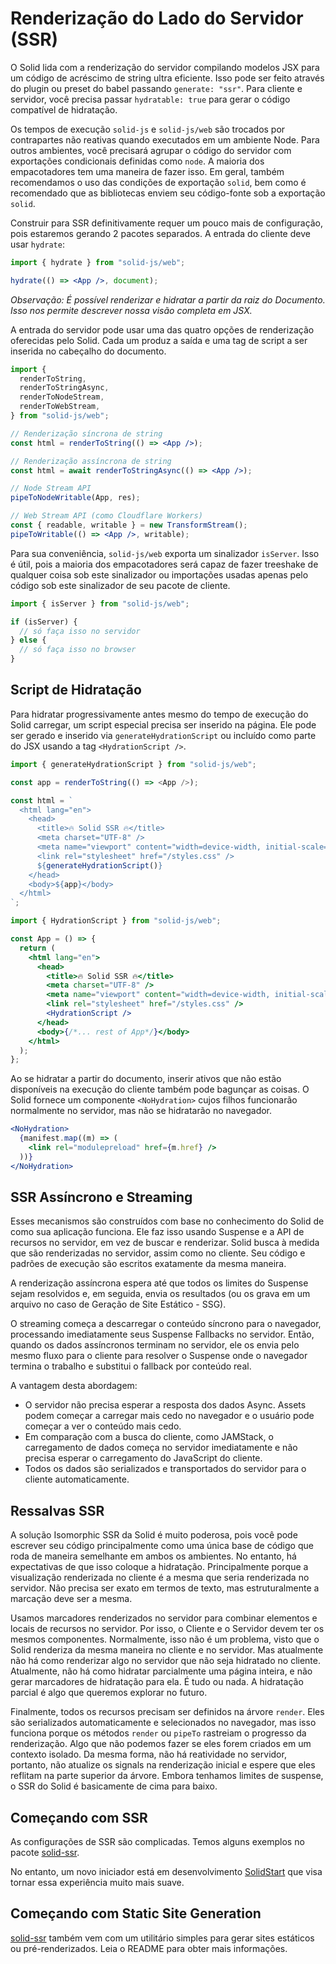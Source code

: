 # Renderização do Lado do Servidor (SSR)

O Solid lida com a renderização do servidor compilando modelos JSX para um código de acréscimo de string ultra eficiente. Isso pode ser feito através do plugin ou preset do babel passando `generate: "ssr"`. Para cliente e servidor, você precisa passar `hydratable: true` para gerar o código compatível de hidratação.

Os tempos de execução `solid-js` e `solid-js/web` são trocados por contrapartes não reativas quando executados em um ambiente Node. Para outros ambientes, você precisará agrupar o código do servidor com exportações condicionais definidas como `node`. A maioria dos empacotadores tem uma maneira de fazer isso. Em geral, também recomendamos o uso das condições de exportação `solid`, bem como é recomendado que as bibliotecas enviem seu código-fonte sob a exportação `solid`.

Construir para SSR definitivamente requer um pouco mais de configuração, pois estaremos gerando 2 pacotes separados. A entrada do cliente deve usar `hydrate`:

```jsx
import { hydrate } from "solid-js/web";

hydrate(() => <App />, document);
```

_Observação: É possível renderizar e hidratar a partir da raiz do Documento. Isso nos permite descrever nossa visão completa em JSX._

A entrada do servidor pode usar uma das quatro opções de renderização oferecidas pelo Solid. Cada um produz a saída e uma tag de script a ser inserida no cabeçalho do documento.

```jsx
import {
  renderToString,
  renderToStringAsync,
  renderToNodeStream,
  renderToWebStream,
} from "solid-js/web";

// Renderização síncrona de string
const html = renderToString(() => <App />);

// Renderização assíncrona de string
const html = await renderToStringAsync(() => <App />);

// Node Stream API
pipeToNodeWritable(App, res);

// Web Stream API (como Cloudflare Workers)
const { readable, writable } = new TransformStream();
pipeToWritable(() => <App />, writable);
```

Para sua conveniência, `solid-js/web` exporta um sinalizador `isServer`. Isso é útil, pois a maioria dos empacotadores será capaz de fazer treeshake de qualquer coisa sob este sinalizador ou importações usadas apenas pelo código sob este sinalizador de seu pacote de cliente.

```jsx
import { isServer } from "solid-js/web";

if (isServer) {
  // só faça isso no servidor
} else {
  // só faça isso no browser
}
```

## Script de Hidratação

Para hidratar progressivamente antes mesmo do tempo de execução do Solid carregar, um script especial precisa ser inserido na página. Ele pode ser gerado e inserido via `generateHydrationScript` ou incluído como parte do JSX usando a tag `<HydrationScript />`.

```js
import { generateHydrationScript } from "solid-js/web";

const app = renderToString(() => <App />);

const html = `
  <html lang="en">
    <head>
      <title>🔥 Solid SSR 🔥</title>
      <meta charset="UTF-8" />
      <meta name="viewport" content="width=device-width, initial-scale=1.0" />
      <link rel="stylesheet" href="/styles.css" />
      ${generateHydrationScript()}
    </head>
    <body>${app}</body>
  </html>
`;
```

```jsx
import { HydrationScript } from "solid-js/web";

const App = () => {
  return (
    <html lang="en">
      <head>
        <title>🔥 Solid SSR 🔥</title>
        <meta charset="UTF-8" />
        <meta name="viewport" content="width=device-width, initial-scale=1.0" />
        <link rel="stylesheet" href="/styles.css" />
        <HydrationScript />
      </head>
      <body>{/*... rest of App*/}</body>
    </html>
  );
};
```

Ao se hidratar a partir do documento, inserir ativos que não estão disponíveis na execução do cliente também pode bagunçar as coisas. O Solid fornece um componente `<NoHydration>` cujos filhos funcionarão normalmente no servidor, mas não se hidratarão no navegador.

```jsx
<NoHydration>
  {manifest.map((m) => (
    <link rel="modulepreload" href={m.href} />
  ))}
</NoHydration>
```

## SSR Assíncrono e Streaming

Esses mecanismos são construídos com base no conhecimento do Solid de como sua aplicação funciona. Ele faz isso usando Suspense e a API de recursos no servidor, em vez de buscar e renderizar. Solid busca à medida que são renderizadas no servidor, assim como no cliente. Seu código e padrões de execução são escritos exatamente da mesma maneira.

A renderização assíncrona espera até que todos os limites do Suspense sejam resolvidos e, em seguida, envia os resultados (ou os grava em um arquivo no caso de Geração de Site Estático - SSG).

O streaming começa a descarregar o conteúdo síncrono para o navegador, processando imediatamente seus Suspense Fallbacks no servidor. Então, quando os dados assíncronos terminam no servidor, ele os envia pelo mesmo fluxo para o cliente para resolver o Suspense onde o navegador termina o trabalho e substitui o fallback por conteúdo real.

A vantagem desta abordagem:

- O servidor não precisa esperar a resposta dos dados Async. Assets podem começar a carregar mais cedo no navegador e o usuário pode começar a ver o conteúdo mais cedo.
- Em comparação com a busca do cliente, como JAMStack, o carregamento de dados começa no servidor imediatamente e não precisa esperar o carregamento do JavaScript do cliente.
- Todos os dados são serializados e transportados do servidor para o cliente automaticamente.

## Ressalvas SSR

A solução Isomorphic SSR da Solid é muito poderosa, pois você pode escrever seu código principalmente como uma única base de código que roda de maneira semelhante em ambos os ambientes. No entanto, há expectativas de que isso coloque a hidratação. Principalmente porque a visualização renderizada no cliente é a mesma que seria renderizada no servidor. Não precisa ser exato em termos de texto, mas estruturalmente a marcação deve ser a mesma.

Usamos marcadores renderizados no servidor para combinar elementos e locais de recursos no servidor. Por isso, o Cliente e o Servidor devem ter os mesmos componentes. Normalmente, isso não é um problema, visto que o Solid renderiza da mesma maneira no cliente e no servidor. Mas atualmente não há como renderizar algo no servidor que não seja hidratado no cliente. Atualmente, não há como hidratar parcialmente uma página inteira, e não gerar marcadores de hidratação para ela. É tudo ou nada. A hidratação parcial é algo que queremos explorar no futuro.

Finalmente, todos os recursos precisam ser definidos na árvore `render`. Eles são serializados automaticamente e selecionados no navegador, mas isso funciona porque os métodos `render` ou `pipeTo` rastreiam o progresso da renderização. Algo que não podemos fazer se eles forem criados em um contexto isolado. Da mesma forma, não há reatividade no servidor, portanto, não atualize os signals na renderização inicial e espere que eles reflitam na parte superior da árvore. Embora tenhamos limites de suspense, o SSR do Solid é basicamente de cima para baixo.

## Começando com SSR

As configurações de SSR são complicadas. Temos alguns exemplos no pacote [solid-ssr](https://github.com/solidjs/solid/blob/main/packages/solid-ssr).

No entanto, um novo iniciador está em desenvolvimento [SolidStart](https://github.com/solidjs/solid-start) que visa tornar essa experiência muito mais suave.

## Começando com Static Site Generation

[solid-ssr](https://github.com/solidjs/solid/blob/main/packages/solid-ssr) também vem com um utilitário simples para gerar sites estáticos ou pré-renderizados. Leia o README para obter mais informações.
